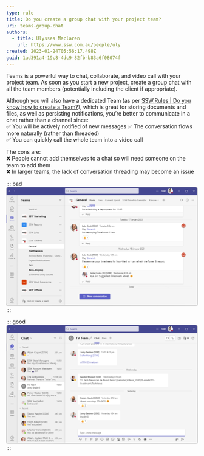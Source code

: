 ```yaml
---
type: rule
title: Do you create a group chat with your project team?
uri: teams-group-chat
authors:
  - title: Ulysses Maclaren
    url: https://www.ssw.com.au/people/uly
created: 2023-01-24T05:56:17.498Z
guid: 1ad391a4-19c8-4dc9-82fb-b83a6f08074f
---
```


Teams is a powerful way to chat, collaborate, and video call with your project team. As soon as you start a new project, create a group chat with all the team members (potentially including the client if appropriate).

Although you will also have a dedicated Team (as per [SSW.Rules | Do you know how to create a Team?](/create-a-team)), which is great for storing documents and files, as well as persisting notifications, you’re better to communicate in a chat rather than a channel since:  
✅ You will be actively notified of new messages
✅ The conversation flows more naturally (rather than threaded)  
✅ You can quickly call the whole team into a video call  

The cons are:  
❌ People cannot add themselves to a chat so will need someone on the team to add them  
❌ In larger teams, the lack of conversation threading may become an issue  

::: bad
![Figure: Bad example - Teams | Posts in Teams channel](post-in-chat.png)
:::

::: good
![Good example - Use normal chat group for Team members](teams-group-chat.png)
:::
